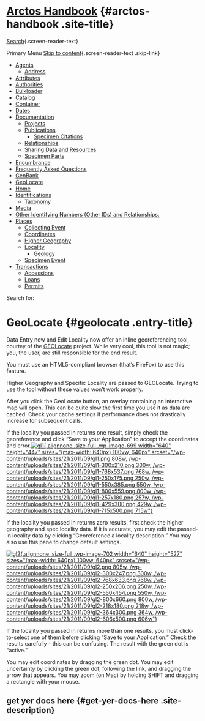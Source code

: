 <div id="page" class="hfeed site">

<div class="header-main">

[Arctos Handbook](/) {#arctos-handbook .site-title}
====================

<div class="search-toggle">

[Search](#search-container){.screen-reader-text}

</div>

Primary Menu
[Skip to content](#content){.screen-reader-text .skip-link}
<div id="primary-menu" class="nav-menu">

-   [Agents](/agent/)
    -   [Address](/agent/address/)
-   [Attributes](/attributes/)
-   [Authorities](/authorities/)
-   [Bulkloader](/bulkloader/)
-   [Catalog](/catalog/)
-   [Container](/container/)
-   [Dates](/dates/)
-   [Documentation](/documentation/)
    -   [Projects](/documentation/projects/)
    -   [Publications](/documentation/publications/)
        -   [Specimen
            Citations](/documentation/publications/specimen-citations/)
    -   [Relationships](/documentation/relationships/)
    -   [Sharing Data and Resources](/documentation/sharing-resources/)
    -   [Specimen Parts](/documentation/parts/)
-   [Encumbrance](/encumbrance/)
-   [Frequently Asked Questions](/faq/)
-   [GenBank](/how-to-genbank/)
-   [GeoLocate](/geolocate/)
-   [Home](/)
-   [Identifications](/identification/)
    -   [Taxonomy](/identification/taxonomy/)
-   [Media](/media/)
-   [Other Identifying Numbers (Other IDs)
    and Relationships.](/other-id/)
-   [Places](/places/)
    -   [Collecting Event](/places/collecting-event/)
    -   [Coordinates](/places/coordinates/)
    -   [Higher Geography](/places/higher-geography/)
    -   [Locality](/places/locality/)
        -   [Geology](/places/locality/geology/)
    -   [Specimen Event](/places/specimen-event/)
-   [Transactions](/transaction/)
    -   [Accessions](/transaction/accession/)
    -   [Loans](/transaction/loans/)
    -   [Permits](/transaction/permits/)

</div>

</div>

<div id="search-container" class="search-box-wrapper hide">

<div class="search-box">

<span class="screen-reader-text">Search for:</span>

</div>

</div>

<div id="main" class="site-main">

<div id="main-content" class="main-content">

<div id="primary" class="content-area">

<div id="content" class="site-content" role="main">

GeoLocate {#geolocate .entry-title}
=========

<div class="entry-content">

Data Entry now and Edit Locality now offer an inline georeferencing
tool, courtey of the
[GEOLocate](http://www.museum.tulane.edu/geolocate/) project. While very
cool, this tool is not magic; you, the user, are still responsible for
the end result.

You must use an HTML5-compliant browser (that’s FireFox) to use this
feature.

Higher Geography and Specific Locality are passed to GEOLocate. Trying
to use the tool without these values won’t work properly.

After you click the GeoLocate button, an overlay containing an
interactive map will open. This can be quite slow the first time you use
it as data are cached. Check your cache settings if performance does not
drastically increase for subsequent calls.

If the locality you passed in returns one result, simply check the
georeference and click “Save to your Application” to accept the
coordinates and
error.[![](/wp-content/uploads/sites/21/2011/09/gl1.png "gl1"){.alignnone
.size-full .wp-image-699 width="640" height="447"
sizes="(max-width: 640px) 100vw, 640px"
srcset="/wp-content/uploads/sites/21/2011/09/gl1.png 808w, /wp-content/uploads/sites/21/2011/09/gl1-300x210.png 300w, /wp-content/uploads/sites/21/2011/09/gl1-768x537.png 768w, /wp-content/uploads/sites/21/2011/09/gl1-250x175.png 250w, /wp-content/uploads/sites/21/2011/09/gl1-550x385.png 550w, /wp-content/uploads/sites/21/2011/09/gl1-800x559.png 800w, /wp-content/uploads/sites/21/2011/09/gl1-257x180.png 257w, /wp-content/uploads/sites/21/2011/09/gl1-429x300.png 429w, /wp-content/uploads/sites/21/2011/09/gl1-715x500.png 715w"}](/wp-content/uploads/sites/21/2011/09/gl1.png)

If the locality you passed in returns zero results, first check the
higher geography and spec locality data. If it is accurate, you may edit
the passed-in locality data by clicking “Georeference a locality
description.” You may also use this pane to change default settings.

[![](/wp-content/uploads/sites/21/2011/09/gl2.png "gl2"){.alignnone
.size-full .wp-image-702 width="640" height="527"
sizes="(max-width: 640px) 100vw, 640px"
srcset="/wp-content/uploads/sites/21/2011/09/gl2.png 805w, /wp-content/uploads/sites/21/2011/09/gl2-300x247.png 300w, /wp-content/uploads/sites/21/2011/09/gl2-768x633.png 768w, /wp-content/uploads/sites/21/2011/09/gl2-250x206.png 250w, /wp-content/uploads/sites/21/2011/09/gl2-550x454.png 550w, /wp-content/uploads/sites/21/2011/09/gl2-800x660.png 800w, /wp-content/uploads/sites/21/2011/09/gl2-218x180.png 218w, /wp-content/uploads/sites/21/2011/09/gl2-364x300.png 364w, /wp-content/uploads/sites/21/2011/09/gl2-606x500.png 606w"}](/wp-content/uploads/sites/21/2011/09/gl2.png)

If the locality you passed in returns more than one results, you must
click-to-select one of them before clicking “Save to your Application.”
Check the results carefully – this can be confusing. The result with the
green dot is “active.”

You may edit coordinates by dragging the green dot. You may edit
uncertainty by clicking the green dot, following the link, and dragging
the arrow that appears. You may zoom (on Mac) by holding SHIFT and
dragging a rectangle with your mouse.

</div>

</div>

</div>

</div>

<div id="secondary">

get yer docs here {#get-yer-docs-here .site-description}
-----------------

</div>

</div>


